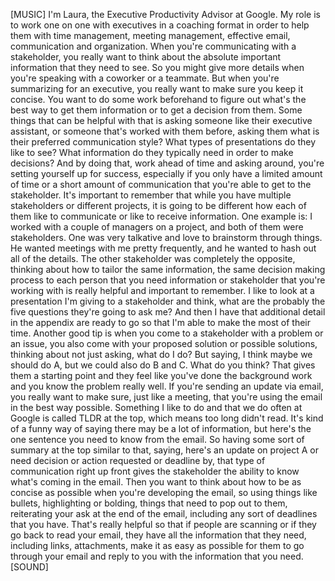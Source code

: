 [MUSIC] I'm Laura, the Executive Productivity Advisor at Google. My role is to
work one on one with executives in a coaching format in order to help them with
time management, meeting management, effective email, communication and
organization. When you're communicating with a stakeholder, you really want to
think about the absolute important information that they need to see. So you
might give more details when you're speaking with a coworker or a teammate. But
when you're summarizing for an executive, you really want to make sure you keep
it concise. You want to do some work beforehand to figure out what's the best
way to get them information or to get a decision from them. Some things that can
be helpful with that is asking someone like their executive assistant, or
someone that's worked with them before, asking them what is their preferred
communication style? What types of presentations do they like to see? What
information do they typically need in order to make decisions? And by doing
that, work ahead of time and asking around, you're setting yourself up for
success, especially if you only have a limited amount of time or a short amount
of communication that you're able to get to the stakeholder. It's important to
remember that while you have multiple stakeholders or different projects, it is
going to be different how each of them like to communicate or like to receive
information. One example is: I worked with a couple of managers on a project,
and both of them were stakeholders. One was very talkative and love to
brainstorm through things. He wanted meetings with me pretty frequently, and he
wanted to hash out all of the details. The other stakeholder was completely the
opposite, thinking about how to tailor the same information, the same decision
making process to each person that you need information or stakeholder that
you're working with is really helpful and important to remember. I like to look
at a presentation I'm giving to a stakeholder and think, what are the probably
the five questions they're going to ask me? And then I have that additional
detail in the appendix are ready to go so that I'm able to make the most of
their time. Another good tip is when you come to a stakeholder with a problem or
an issue, you also come with your proposed solution or possible solutions,
thinking about not just asking, what do I do? But saying, I think maybe we
should do A, but we could also do B and C. What do you think? That gives them a
starting point and they feel like you've done the background work and you know
the problem really well. If you're sending an update via email, you really want
to make sure, just like a meeting, that you're using the email in the best way
possible. Something I like to do and that we do often at Google is called TLDR
at the top, which means too long didn't read. It's kind of a funny way of saying
there may be a lot of information, but here's the one sentence you need to know
from the email. So having some sort of summary at the top similar to that,
saying, here's an update on project A or need decision or action requested or
deadline by, that type of communication right up front gives the stakeholder the
ability to know what's coming in the email. Then you want to think about how to
be as concise as possible when you're developing the email, so using things like
bullets, highlighting or bolding, things that need to pop out to them,
reiterating your ask at the end of the email, including any sort of deadlines
that you have. That's really helpful so that if people are scanning or if they
go back to read your email, they have all the information that they need,
including links, attachments, make it as easy as possible for them to go through
your email and reply to you with the information that you need. [SOUND]